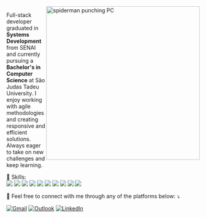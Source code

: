 <img src="spider-man-computer.gif" alt="spiderman punching PC" min-width="400px" max-width="400px" width="400px" align="right">

<p align="left"> 
  Full-stack developer graduated in <strong>Systems Development</strong> from SENAI and currently pursuing a <strong>Bachelor's in Computer Science</strong> at São Judas Tadeu University. I enjoy working with agile methodologies and creating responsive and efficient solutions. Always eager to take on new challenges and keep learning.
</p>

<p align="left">
  💼 Skills:
  <br>
  <img src="https://img.shields.io/badge/JavaScript-F7DF1E?style=flat-square&logo=javascript&logoColor=black" />
  <img src="https://img.shields.io/badge/TypeScript-007ACC?style=flat-square&logo=typescript&logoColor=white" />
  <img src="https://img.shields.io/badge/Node.js-43853D?style=flat-square&logo=node.js&logoColor=white" />
  <img src="https://img.shields.io/badge/Express.js-404D59?style=flat-square" />
  <img src="https://img.shields.io/badge/CSS3-1572B6?style=flat-square&logo=css3&logoColor=white" />
  <img src="https://img.shields.io/badge/HTML5-E34F26?style=flat-square&logo=html5&logoColor=white" />
  <img src="https://img.shields.io/badge/Sass-CC6699?style=flat-square&logo=sass&logoColor=white" />
  <img src="https://img.shields.io/badge/React-20232A?style=flat-square&logo=react&logoColor=61DAFB" />
  <img src="https://img.shields.io/badge/jQuery-0769AD?style=flat-square&logo=jquery&logoColor=white" />
  <img src="https://img.shields.io/badge/MySQL-00000F?style=flat-square&logo=mysql&logoColor=white" />
</p>

<p align="left">
  💌  Feel free to connect with me through any of the platforms below: ⤵️
</p>

<p align="left">
  <a href="#" title="Gmail">
  <img src="https://img.shields.io/badge/-Gmail-FF0000?style=flat-square&labelColor=FF0000&logo=gmail&logoColor=white&link=mailto:leilarosapereira19@gmail" alt="Gmail"/></a>
  <a href="#" title="Outlook">
  <img src="https://img.shields.io/badge/Microsoft_Outlook-0078D4?style=flat-square&logo=microsoft-outlook&logoColor=white&link=mailto:leila_rosa3@outlook.com" alt="Outlook"/></a>
  <a href="#" title="LinkedIn">
  <img src="https://img.shields.io/badge/-Linkedin-0e76a8?style=flat-square&logo=Linkedin&logoColor=white&link=https://www.linkedin.com/in/rosaaleila/" alt="LinkedIn"/></a>
</p>
